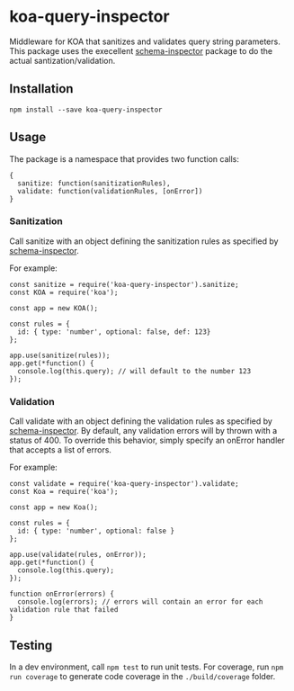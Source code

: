 # koa-query-inspector

Middleware for KOA that sanitizes and validates query string parameters. This package uses the execellent [schema-inspector](https://www.npmjs.com/package/schema-inspector) package to do the actual santization/validation.

## Installation

`npm install --save koa-query-inspector`

## Usage

The package is a namespace that provides two function calls:
```
{
  sanitize: function(sanitizationRules),
  validate: function(validationRules, [onError])
}
```

### Sanitization

Call sanitize with an object defining the sanitization rules as specified by [schema-inspector](https://github.com/Atinux/schema-inspector#sanitization).

For example:
```
const sanitize = require('koa-query-inspector').sanitize;
const KOA = require('koa');

const app = new KOA();

const rules = {
  id: { type: 'number', optional: false, def: 123}
};

app.use(sanitize(rules));
app.get(*function() {
  console.log(this.query); // will default to the number 123
});

```

### Validation

Call validate with an object defining the validation rules as specified by [schema-inspector](https://github.com/Atinux/schema-inspector#sanitization). By default, any validation errors will by thrown with a status of 400. To override this behavior, simply specify an onError handler that accepts a list of errors.

For example:
```
const validate = require('koa-query-inspector').validate;
const Koa = require('koa');

const app = new Koa();

const rules = {
  id: { type: 'number', optional: false }
};

app.use(validate(rules, onError));
app.get(*function() {
  console.log(this.query);
});

function onError(errors) {
  console.log(errors); // errors will contain an error for each validation rule that failed
}
```

## Testing

In a dev environment, call `npm test` to run unit tests. For coverage, run `npm run coverage` to generate code coverage in the `./build/coverage` folder.
